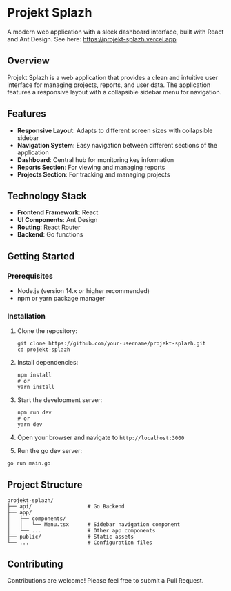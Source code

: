 # Projekt Splazh

A modern web application with a sleek dashboard interface, built with React and Ant Design.
See here: https://projekt-splazh.vercel.app

## Overview

Projekt Splazh is a web application that provides a clean and intuitive user interface for managing projects, reports, and user data. The application features a responsive layout with a collapsible sidebar menu for navigation.

## Features

- **Responsive Layout**: Adapts to different screen sizes with collapsible sidebar
- **Navigation System**: Easy navigation between different sections of the application
- **Dashboard**: Central hub for monitoring key information
- **Reports Section**: For viewing and managing reports
- **Projects Section**: For tracking and managing projects

## Technology Stack

- **Frontend Framework**: React
- **UI Components**: Ant Design
- **Routing**: React Router
- **Backend**: Go functions

## Getting Started

### Prerequisites

- Node.js (version 14.x or higher recommended)
- npm or yarn package manager

### Installation

1. Clone the repository:
   ```
   git clone https://github.com/your-username/projekt-splazh.git
   cd projekt-splazh
   ```

2. Install dependencies:
   ```
   npm install
   # or
   yarn install
   ```

3. Start the development server:
   ```
   npm run dev
   # or
   yarn dev
   ```

4. Open your browser and navigate to `http://localhost:3000`
5. Run the go dev server:
```
go run main.go
```

## Project Structure

```
projekt-splazh/
├── api/                  # Go Backend
├── app/
│   ├── components/
│   │   └── Menu.tsx      # Sidebar navigation component
│   └── ...               # Other app components
├── public/               # Static assets
└── ...                   # Configuration files
```

## Contributing

Contributions are welcome! Please feel free to submit a Pull Request.

